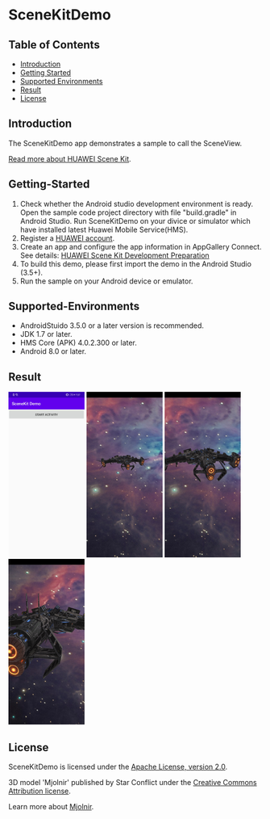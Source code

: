 # SceneKitDemo

## Table of Contents

* [Introduction](#Introduction)
* [Getting Started](#Getting-Started)
* [Supported Environments](#Supported-Environments)
* [Result](#Result)
* [License](#License)

## Introduction

The SceneKitDemo app demonstrates a sample to call the SceneView.

[Read more about HUAWEI Scene Kit](<https://developer.huawei.com/consumer/en/hms/huawei-scenekit>).

## Getting-Started

   1. Check whether the Android studio development environment is ready. Open the sample code project directory with file "build.gradle" in Android Studio. Run SceneKitDemo on your divice or simulator which have installed latest Huawei Mobile Service(HMS).
   2. Register a [HUAWEI account](https://developer.huawei.com/consumer).
   3. Create an app and configure the app information in AppGallery Connect.
   See details: [HUAWEI Scene Kit Development Preparation](<https://developer.huawei.com/consumer/en/doc/development/HMSCore-Guides/dev-process-0000001050195424>)
   4. To build this demo, please first import the demo in the Android Studio (3.5+).
   5. Run the sample on your Android device or emulator.

## Supported-Environments

* AndroidStuido 3.5.0 or a later version is recommended.
* JDK 1.7 or later.
* HMS Core (APK) 4.0.2.300 or later.
* Android 8.0 or later.

## Result

<img src="src/screenshot_1.png" width = 30% height = 30%>
<img src="src/screenshot_2.png" width = 30% height = 30%>
<img src="src/screenshot_3.png" width = 30% height = 30%>
<img src="src/screenshot_4.png" width = 30% height = 30%>

## License

SceneKitDemo is licensed under the [Apache License, version 2.0](http://www.apache.org/licenses/LICENSE-2.0).

3D model 'Mjolnir' published by Star Conflict under the [Creative Commons Attribution license](https://creativecommons.org/licenses/by/4.0/legalcode).

Learn more about [Mjolnir](<https://sketchfab.com/3d-models/mjolnir-c8e9020d658649238ee3cfc1c1d64a68>).

